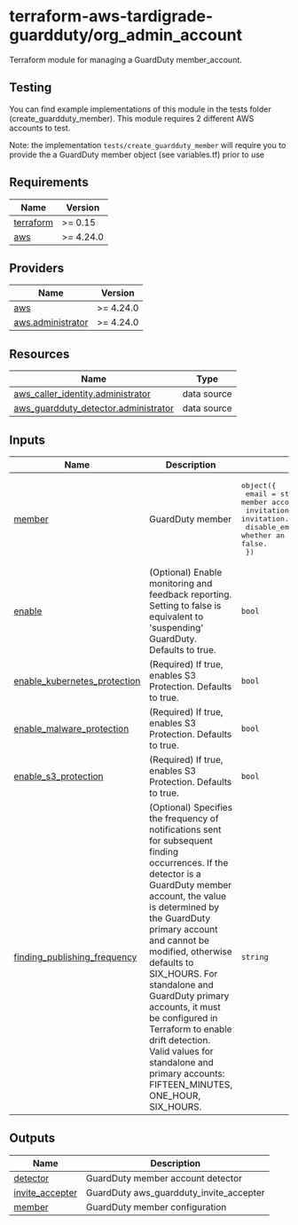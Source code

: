 # terraform-aws-tardigrade-guardduty/org_admin_account

Terraform module for managing a GuardDuty member_account.

## Testing

You can find example implementations of this module in the tests folder (create_guardduty_member). This module requires 2 different AWS accounts to test. 

Note: the implementation `tests/create_guardduty_member` will require you to provide the a GuardDuty member object (see variables.tf) prior to use

<!-- BEGIN TFDOCS -->
## Requirements

| Name | Version |
|------|---------|
| <a name="requirement_terraform"></a> [terraform](#requirement\_terraform) | >= 0.15 |
| <a name="requirement_aws"></a> [aws](#requirement\_aws) | >= 4.24.0 |

## Providers

| Name | Version |
|------|---------|
| <a name="provider_aws"></a> [aws](#provider\_aws) | >= 4.24.0 |
| <a name="provider_aws.administrator"></a> [aws.administrator](#provider\_aws.administrator) | >= 4.24.0 |

## Resources

| Name | Type |
|------|------|
| [aws_caller_identity.administrator](https://registry.terraform.io/providers/hashicorp/aws/latest/docs/data-sources/caller_identity) | data source |
| [aws_guardduty_detector.administrator](https://registry.terraform.io/providers/hashicorp/aws/latest/docs/data-sources/guardduty_detector) | data source |

## Inputs

| Name | Description | Type | Default | Required |
|------|-------------|------|---------|:--------:|
| <a name="input_member"></a> [member](#input\_member) | GuardDuty member | <pre>object({<br>    email                      = string # (Required) Email address for member account.<br>    invitation_message         = string # (Optional) Message for invitation.<br>    disable_email_notification = bool   # (Optional) Boolean whether an email notification is sent to the accounts. Defaults to false.<br>  })</pre> | n/a | yes |
| <a name="input_enable"></a> [enable](#input\_enable) | (Optional) Enable monitoring and feedback reporting. Setting to false is equivalent to 'suspending' GuardDuty. Defaults to true. | `bool` | `true` | no |
| <a name="input_enable_kubernetes_protection"></a> [enable\_kubernetes\_protection](#input\_enable\_kubernetes\_protection) | (Required) If true, enables S3 Protection. Defaults to true. | `bool` | `true` | no |
| <a name="input_enable_malware_protection"></a> [enable\_malware\_protection](#input\_enable\_malware\_protection) | (Required) If true, enables S3 Protection. Defaults to true. | `bool` | `true` | no |
| <a name="input_enable_s3_protection"></a> [enable\_s3\_protection](#input\_enable\_s3\_protection) | (Required) If true, enables S3 Protection. Defaults to true. | `bool` | `true` | no |
| <a name="input_finding_publishing_frequency"></a> [finding\_publishing\_frequency](#input\_finding\_publishing\_frequency) | (Optional) Specifies the frequency of notifications sent for subsequent finding occurrences. If the detector is a GuardDuty member account, the value is determined by the GuardDuty primary account and cannot be modified, otherwise defaults to SIX\_HOURS. For standalone and GuardDuty primary accounts, it must be configured in Terraform to enable drift detection. Valid values for standalone and primary accounts: FIFTEEN\_MINUTES, ONE\_HOUR, SIX\_HOURS. | `string` | `"SIX_HOURS"` | no |

## Outputs

| Name | Description |
|------|-------------|
| <a name="output_detector"></a> [detector](#output\_detector) | GuardDuty member account detector |
| <a name="output_invite_accepter"></a> [invite\_accepter](#output\_invite\_accepter) | GuardDuty aws\_guardduty\_invite\_accepter |
| <a name="output_member"></a> [member](#output\_member) | GuardDuty member configuration |

<!-- END TFDOCS -->
